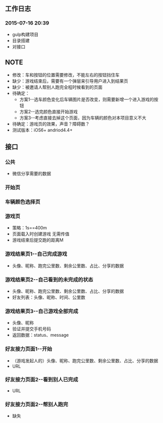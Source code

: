 ## 工作日志

### 2015-07-16 20:39

* gulp构建项目
* 目录搭建
* 对接口

## NOTE

* 修改：车和按钮的位置需要修改，不能左右的按钮挡住车
* 缺少：游戏结束后，需要有一个弹层来引导用户进入到结果页
* 缺少：被邀请人帮别人跑完全程时候看到的页面
* 待确定：
	* 方案1--选车颜色变化后车辆图片是否改变，则需要新增一个进入游戏的按钮
	* 方案2--选完颜色直接开始游戏
	* 方案3--考虑直接去掉这个页面，因为车辆的颜色对本项目意义不大
* 待确定：游戏页的效果，声音？障碍数？
* 测试版本：iOS6+ andriod4.4+

## 接口

### 公共
* 微信分享需要的数据

### 开始页

### 车辆颜色选择页

### 游戏页
* 策略：1s==400m
* 页面载入时创建游戏 无需传值
* 游戏结束后提交跑的距离M

### 游戏结果页1--自己完成游戏
* 头像、昵称、跑完公里数、剩余公里数、占比、分享的数据

### 游戏结果页2--自己看到的未完成的状态
* 头像、昵称、跑完公里数、剩余公里数、占比、分享的数据
* 好友列表：头像、昵称、时间、公里数

### 游戏结果页3--自己游戏全部完成
* 头像、昵称
* 验证并提交手机号码
* 返回数据：status、message

### 好友接力页面1--开始
* （游戏发起人的）头像、昵称、跑完公里数、剩余公里数、占比、分享的数据
* URL

### 好友接力页面2--看到别人已完成
* URL

### 好友接力页面2--帮别人跑完
* 缺失
